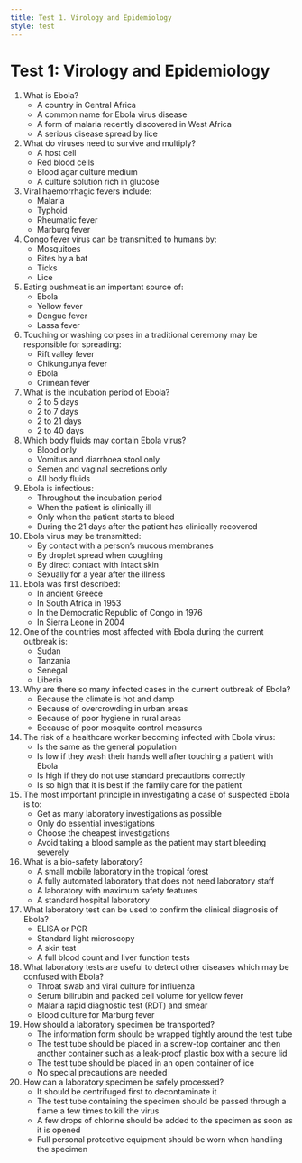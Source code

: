 ```yaml
---
title: Test 1. Virology and Epidemiology
style: test
---
```


# Test 1: Virology and Epidemiology

1.	What is Ebola?
	-	A country in Central Africa
	+	A common name for Ebola virus disease
	-	A form of malaria recently discovered in West Africa
	-	A serious disease spread by lice
2.	What do viruses need to survive and multiply?
	+	A host cell
	-	Red blood cells
	-	Blood agar culture medium
	-	A culture solution rich in glucose
3.	Viral haemorrhagic fevers include:
	-	Malaria
	-	Typhoid
	-	Rheumatic fever
	+	Marburg fever
4.	Congo fever virus can be transmitted to humans by:
	-	Mosquitoes
	-	Bites by a bat
	+	Ticks
	-	Lice
5.	Eating bushmeat is an important source of:
	+	Ebola
	-	Yellow fever
	-	Dengue fever
	-	Lassa fever
6.	Touching or washing corpses in a traditional ceremony may be responsible for spreading:
	-	Rift valley fever
	-	Chikungunya fever
	+	Ebola
	-	Crimean fever
7.	What is the incubation period of Ebola?
	-	2 to 5 days
	-	2 to 7 days
	+	2 to 21 days
	-	2 to 40 days
8.	Which body fluids may contain Ebola virus?
	-	Blood only
	-	Vomitus and diarrhoea stool only
	-	Semen and vaginal secretions only
	+	All body fluids
9.	Ebola is infectious:
	-	Throughout the incubation period
	+	When the patient is clinically ill
	-	Only when the patient starts to bleed
	-	During the 21 days after the patient has clinically recovered
10.	Ebola virus may be transmitted:
	+	By contact with a person’s mucous membranes
	-	By droplet spread when coughing
	-	By direct contact with intact skin
	-	Sexually for a year after the illness
11.	Ebola was first described:
	-	In ancient Greece
	-	In South Africa in 1953
	+	In the Democratic Republic of Congo in 1976
	-	In Sierra Leone in 2004
12.	One of the countries most affected with Ebola during the current outbreak is:
	-	Sudan
	-	Tanzania
	-	Senegal
	+	Liberia
13.	Why are there so many infected cases in the current outbreak of Ebola?
	-	Because the climate is hot and damp
	+	Because of overcrowding in urban areas
	-	Because of poor hygiene in rural areas
	-	Because of poor mosquito control measures
14.	The risk of a healthcare worker becoming infected with Ebola virus:
	-	Is the same as the general population
	-	Is low if they wash their hands well after touching a patient with Ebola
	+	Is high if they do not use standard precautions correctly
	-	Is so high that it is best if the family care for the patient
15.	The most important principle in investigating a case of suspected Ebola is to:
	-	Get as many laboratory investigations as possible
	+	Only do essential investigations
	-	Choose the cheapest investigations
	-	Avoid taking a blood sample as the patient may start bleeding severely
16.	What is a bio-safety laboratory?
	-	A small mobile laboratory in the tropical forest
	-	A fully automated laboratory that does not need laboratory staff
	+	A laboratory with maximum safety features
	-	A standard hospital laboratory
17.	What laboratory test can be used to confirm the clinical diagnosis of Ebola?
	+	ELISA or PCR
	-	Standard light microscopy
	-	A skin test
	-	A full blood count and liver function tests
18.	What laboratory tests are useful to detect other diseases which may be confused with Ebola?
	-	Throat swab and viral culture for influenza
	-	Serum bilirubin and packed cell volume for yellow fever
	+	Malaria rapid diagnostic test (RDT) and smear
	-	Blood culture for Marburg fever
19.	How should a laboratory specimen be transported?
	-	The information form should be wrapped tightly around the test tube
	+	The test tube should be placed in a screw-top container and then another container such as a leak-proof plastic box with a secure lid
	-	The test tube should be placed in an open container of ice
	-	No special precautions are needed
20.	How can a laboratory specimen be safely processed?
	-	It should be centrifuged first to decontaminate it
	-	The test tube containing the specimen should be passed through a flame a few times to kill the virus
	-	A few drops of chlorine should be added to the specimen as soon as it is opened
	+	Full personal protective equipment should be worn when handling the specimen
